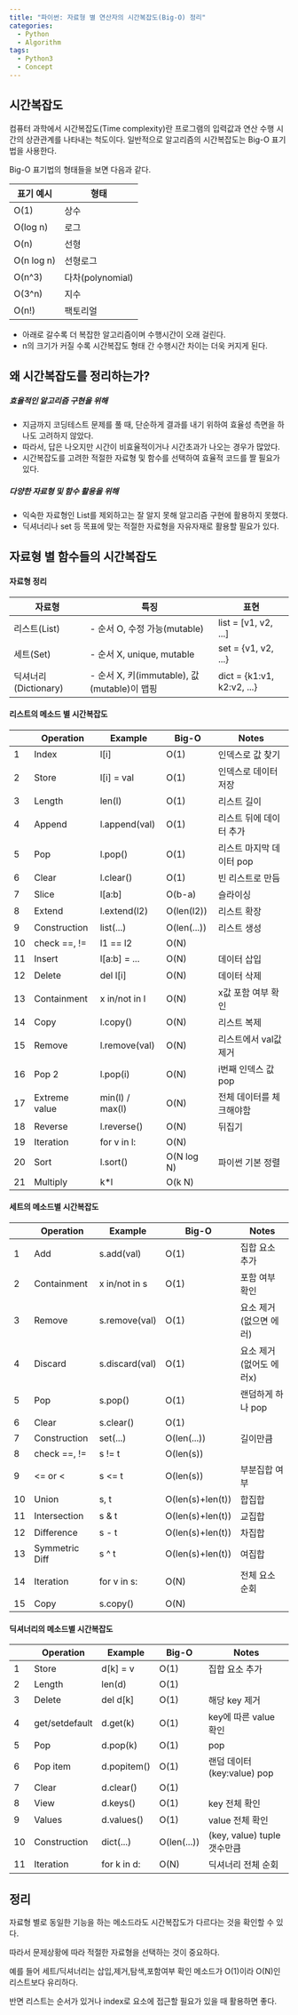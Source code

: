 ```yaml
---
title: "파이썬: 자료형 별 연산자의 시간복잡도(Big-O) 정리"
categories:	
  - Python
  - Algorithm
tags:
  - Python3
  - Concept
---
```


## 시간복잡도

 컴퓨터 과학에서 시간복잡도(Time complexity)란 프로그램의 입력값과 연산 수행 시간의 상관관계를 나타내는 척도이다. 일반적으로 알고리즘의 시간복잡도는 Big-O 표기법을 사용한다.

  Big-O 표기법의 형태들을 보면 다음과 같다.

| 표기 예시  | 형태             |
| ---------- | ---------------- |
| O(1)       | 상수             |
| O(log n)   | 로그             |
| O(n)       | 선형             |
| O(n log n) | 선형로그         |
| O(n^3)     | 다차(polynomial) |
| O(3^n)     | 지수             |
| O(n!)      | 팩토리얼         |

- 아래로 갈수록 더 복잡한 알고리즘이며 수행시간이 오래 걸린다.
- n의 크기가 커질 수록 시간복잡도 형태 간 수행시간 차이는 더욱 커지게 된다.



## 왜 시간복잡도를 정리하는가?

##### 효율적인 알고리즘 구현을 위해

- 지금까지 코딩테스트 문제를 풀 때, 단순하게 결과를 내기 위하여 효율성 측면을 하나도 고려하지 않았다.
- 따라서, 답은 나오지만 시간이 비효율적이거나 시간초과가 나오는 경우가 많았다.
- 시간복잡도를 고려한 적절한 자료형 및 함수를 선택하여 효율적 코드를 짤 필요가 있다.



##### 다양한 자료형 및 함수 활용을 위해

- 익숙한 자료형인 List를 제외하고는 잘 알지 못해 알고리즘 구현에 활용하지 못했다.
- 딕셔너리나 set 등 목표에 맞는 적절한 자료형을 자유자재로 활용할 필요가 있다.



## 자료형 별 함수들의 시간복잡도

#### 자료형 정리

| 자료형               | 특징                                        | 표현                       |
| -------------------- | ------------------------------------------- | -------------------------- |
| 리스트(List)         | - 순서 O, 수정 가능(mutable)                | list = [v1, v2, ...]       |
| 세트(Set)            | - 순서 X, unique, mutable                   | set = {v1, v2, ...}        |
| 딕셔너리(Dictionary) | - 순서 X, 키(immutable), 값(mutable)이 맵핑 | dict = {k1:v1, k2:v2, ...} |



#### 리스트의 메소드 별 시간복잡도

|      | Operation     | Example         | Big-O       | Notes                    |
| ---- | ------------- | --------------- | ----------- | ------------------------ |
| 1    | Index         | l[i]            | O(1)        | 인덱스로 값 찾기         |
| 2    | Store         | l[i] = val      | O(1)        | 인덱스로 데이터 저장     |
| 3    | Length        | len(l)          | O(1)        | 리스트 길이              |
| 4    | Append        | l.append(val)   | O(1)        | 리스트 뒤에 데이터 추가  |
| 5    | Pop           | l.pop()         | O(1)        | 리스트 마지막 데이터 pop |
| 6    | Clear         | l.clear()       | O(1)        | 빈 리스트로 만듬         |
| 7    | Slice         | l[a:b]          | O(b-a)      | 슬라이싱                 |
| 8    | Extend        | l.extend(l2)    | O(len(l2))  | 리스트 확장              |
| 9    | Construction  | list(...)       | O(len(...)) | 리스트 생성              |
| 10   | check ==, !=  | l1 == l2        | O(N)        |                          |
| 11   | Insert        | l[a:b] = ...    | O(N)        | 데이터 삽입              |
| 12   | Delete        | del l[i]        | O(N)        | 데이터 삭제              |
| 13   | Containment   | x in/not in l   | O(N)        | x값 포함 여부 확인       |
| 14   | Copy          | l.copy()        | O(N)        | 리스트 복제              |
| 15   | Remove        | l.remove(val)   | O(N)        | 리스트에서 val값 제거    |
| 16   | Pop 2         | l.pop(i)        | O(N)        | i번째 인덱스 값 pop      |
| 17   | Extreme value | min(l) / max(l) | O(N)        | 전체 데이터를 체크해야함 |
| 18   | Reverse       | l.reverse()     | O(N)        | 뒤집기                   |
| 19   | Iteration     | for v in l:     | O(N)        |                          |
| 20   | Sort          | l.sort()        | O(N log N)  | 파이썬 기본 정렬         |
| 21   | Multiply      | k*l             | O(k N)      |                          |



#### 세트의 메소드별 시간복잡도

|      | Operation      | Example        | Big-O            | Notes                   |
| ---- | -------------- | -------------- | ---------------- | ----------------------- |
| 1    | Add            | s.add(val)     | O(1)             | 집합 요소 추가          |
| 2    | Containment    | x in/not in s  | O(1)             | 포함 여부 확인          |
| 3    | Remove         | s.remove(val)  | O(1)             | 요소 제거(없으면 에러)  |
| 4    | Discard        | s.discard(val) | O(1)             | 요소 제거(없어도 에러x) |
| 5    | Pop            | s.pop()        | O(1)             | 랜덤하게 하나 pop       |
| 6    | Clear          | s.clear()      | O(1)             |                         |
| 7    | Construction   | set(...)       | O(len(...))      | 길이만큼                |
| 8    | check ==, !=   | s != t         | O(len(s))        |                         |
| 9    | <= or <        | s <= t         | O(len(s))        | 부분집합 여부           |
| 10   | Union          | s, t           | O(len(s)+len(t)) | 합집합                  |
| 11   | Intersection   | s & t          | O(len(s)+len(t)) | 교집합                  |
| 12   | Difference     | s - t          | O(len(s)+len(t)) | 차집합                  |
| 13   | Symmetric Diff | s ^ t          | O(len(s)+len(t)) | 여집합                  |
| 14   | Iteration      | for v in s:    | O(N)             | 전체 요소 순회          |
| 15   | Copy           | s.copy()       | O(N)             |                         |



#### 딕셔너리의 메소드별 시간복잡도

|      | Operation      | Example     | Big-O       | Notes                       |
| ---- | -------------- | ----------- | ----------- | --------------------------- |
| 1    | Store          | d[k] = v    | O(1)        | 집합 요소 추가              |
| 2    | Length         | len(d)      | O(1)        |                             |
| 3    | Delete         | del d[k]    | O(1)        | 해당 key 제거               |
| 4    | get/setdefault | d.get(k)    | O(1)        | key에 따른 value 확인       |
| 5    | Pop            | d.pop(k)    | O(1)        | pop                         |
| 6    | Pop item       | d.popitem() | O(1)        | 랜덤 데이터(key:value) pop  |
| 7    | Clear          | d.clear()   | O(1)        |                             |
| 8    | View           | d.keys()    | O(1)        | key 전체 확인               |
| 9    | Values         | d.values()  | O(1)        | value 전체 확인             |
| 10   | Construction   | dict(...)   | O(len(...)) | (key, value) tuple 갯수만큼 |
| 11   | Iteration      | for k in d: | O(N)        | 딕셔너리 전체 순회          |



## 정리

자료형 별로 동일한 기능을 하는 메소드라도 시간복잡도가 다르다는 것을 확인할 수 있다. 

따라서 문제상황에 따라 적절한 자료형을 선택하는 것이 중요하다.

예를 들어 세트/딕셔너리는 삽입,제거,탐색,포함여부 확인 메소드가 O(1)이라 O(N)인 리스트보다 유리하다.

반면 리스트는 순서가 있거나 index로 요소에 접근할 필요가 있을 때 활용하면 좋다.